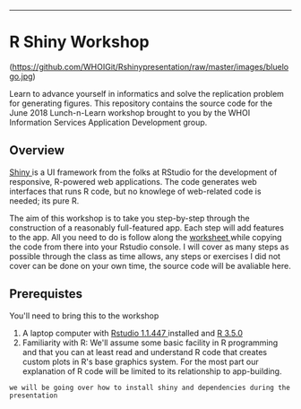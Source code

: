 <!---
All this should be 
commented out
-	What are you doing
-	What level of expertise is needed
-	What is needed on the persons laptop
-	What knowledge they will walk away with
-->
---

# R Shiny Workshop

(https://github.com/WHOIGit/Rshinypresentation/raw/master/images/bluelogo.jpg)

Learn to advance yourself in informatics and solve the replication problem for generating figures. This repository contains the source code for the June 2018 Lunch-n-Learn workshop brought to you by the WHOI Information Services Application Development group.

## Overview
<a href = "http://shiny.rstudio.com/" target = "_blank">Shiny </a> is a UI framework from the folks at RStudio for the development of responsive, R-powered web applications. The code generates web interfaces that runs R code, but no knowlege of web-related code is needed; its pure R.


The aim of this workshop is to take you step-by-step through the construction of a reasonably full-featured app. Each step will add features to the app. All you need to do is follow along the <a href = "https://github.com/WHOIGit/Rshinypresentation/blob/master/worksheet.md" target = "_blank">worksheet </a>  while copying the code from there into your Rstudio console. I will cover as many steps as possible through the class as time allows, any steps or exercises I did not cover can be done on your own time, the source code will be avaliable here.
 
 
## Prerequistes

You'll need to bring this to the workshop

1. A laptop computer with <a href = "https://www.rstudio.com/products/rstudio/download/#download" target = "_blank">Rstudio 1.1.447 </a> installed and <a href = "http://mirrors.nics.utk.edu/cran/" target = "_blank">R 3.5.0 </a>
2. Familiarity with R: We'll assume some basic facility in R programming and that you can at least read and understand R code that creates custom plots in R's base graphics system. For the most part our explanation of R code will be limited to its relationship to app-building.

`we will be going over how to install shiny and dependencies during the presentation`


